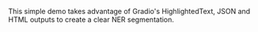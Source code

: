 This simple demo takes advantage of Gradio's HighlightedText, JSON and HTML outputs to create a clear NER segmentation.
